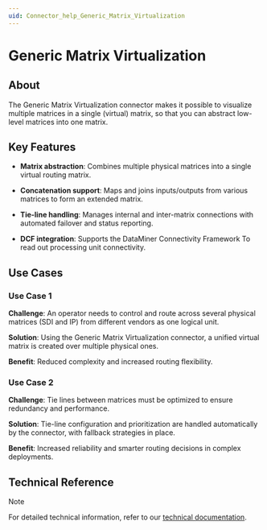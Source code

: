 ```yaml
---
uid: Connector_help_Generic_Matrix_Virtualization
---
```


# Generic Matrix Virtualization

## About

The Generic Matrix Virtualization connector makes it possible to visualize multiple matrices in a single (virtual) matrix, so that you can abstract low-level matrices into one matrix.

## Key Features

- **Matrix abstraction**: Combines multiple physical matrices into a single virtual routing matrix.

- **Concatenation support**: Maps and joins inputs/outputs from various matrices to form an extended matrix.

- **Tie-line handling**: Manages internal and inter-matrix connections with automated failover and status reporting.

- **DCF integration**: Supports the DataMiner Connectivity Framework To read out processing unit connectivity.

## Use Cases

### Use Case 1

**Challenge**: An operator needs to control and route across several physical matrices (SDI and IP) from different vendors as one logical unit.

**Solution**: Using the Generic Matrix Virtualization connector, a unified virtual matrix is created over multiple physical ones.

**Benefit**: Reduced complexity and increased routing flexibility.

### Use Case 2

**Challenge**: Tie lines between matrices must be optimized to ensure redundancy and performance.

**Solution**: Tie-line configuration and prioritization are handled automatically by the connector, with fallback strategies in place.

**Benefit**: Increased reliability and smarter routing decisions in complex deployments.

## Technical Reference

> [!NOTE]
> For detailed technical information, refer to our [technical documentation](xref:Connector_help_Generic_Matrix_Virtualization_Technical).
